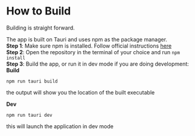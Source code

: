 # How to Build

Building is straight forward.

The app is built on Tauri and uses npm as the package manager.<br>
**Step 1**: Make sure npm is installed. Follow official instructions [here](https://docs.npmjs.com/downloading-and-installing-node-js-and-npm)<br>
**Step 2**: Open the repository in the terminal of your choice and run `npm install`<br>
**Step 3**: Build the app, or run it in dev mode if you are doing development:<br>
**Build**

```
npm run tauri build
```

the output will show you the location of the built executable

**Dev**

```
npm run tauri dev
```

this will launch the application in dev mode
